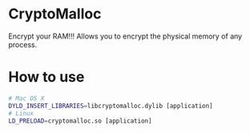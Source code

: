 # CryptoMalloc
Encrypt your RAM!!! Allows you to encrypt the physical memory of any process.

# How to use
```bash
# Mac OS X
DYLD_INSERT_LIBRARIES=libcryptomalloc.dylib [application]
# Linux
LD_PRELOAD=cryptomalloc.so [application]
```
